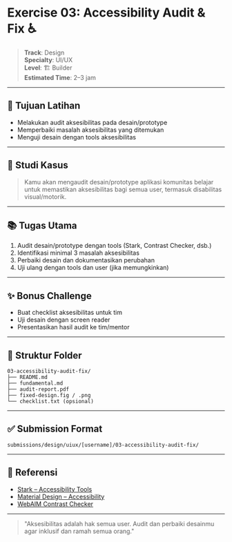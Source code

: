 # Exercise 03: Accessibility Audit & Fix ♿

> **Track**: Design  
> **Specialty**: UI/UX  
> **Level**: 🏗️ Builder  
> **Estimated Time**: 2–3 jam

---

## 🎯 Tujuan Latihan

- Melakukan audit aksesibilitas pada desain/prototype
- Memperbaiki masalah aksesibilitas yang ditemukan
- Menguji desain dengan tools aksesibilitas

---

## 📖 Studi Kasus

> Kamu akan mengaudit desain/prototype aplikasi komunitas belajar untuk memastikan aksesibilitas bagi semua user, termasuk disabilitas visual/motorik.

---

## 📚 Tugas Utama

1. Audit desain/prototype dengan tools (Stark, Contrast Checker, dsb.)
2. Identifikasi minimal 3 masalah aksesibilitas
3. Perbaiki desain dan dokumentasikan perubahan
4. Uji ulang dengan tools dan user (jika memungkinkan)

---

## ✨ Bonus Challenge

- Buat checklist aksesibilitas untuk tim
- Uji desain dengan screen reader
- Presentasikan hasil audit ke tim/mentor

---

## 📁 Struktur Folder

```
03-accessibility-audit-fix/
├── README.md
├── fundamental.md
├── audit-report.pdf
├── fixed-design.fig / .png
└── checklist.txt (opsional)
```

---

## ✅ Submission Format

```
submissions/design/uiux/[username]/03-accessibility-audit-fix/
```

---

## 🔗 Referensi
- [Stark – Accessibility Tools](https://www.getstark.co/)
- [Material Design – Accessibility](https://m3.material.io/foundations/accessibility/overview)
- [WebAIM Contrast Checker](https://webaim.org/resources/contrastchecker/)

---

> "Aksesibilitas adalah hak semua user. Audit dan perbaiki desainmu agar inklusif dan ramah semua orang." 